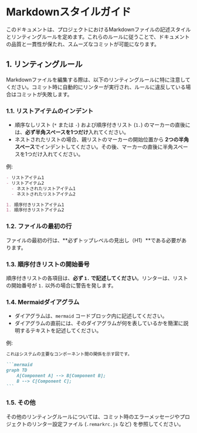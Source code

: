 # Markdownスタイルガイド

このドキュメントは、プロジェクトにおけるMarkdownファイルの記述スタイルとリンティングルールを定めます。これらのルールに従うことで、ドキュメントの品質と一貫性が保たれ、スムーズなコミットが可能になります。

## 1. リンティングルール

Markdownファイルを編集する際は、以下のリンティングルールに特に注意してください。コミット時に自動的にリンターが実行され、ルールに違反している場合はコミットが失敗します。

### 1.1. リストアイテムのインデント

- 順序なしリスト (`*` または
  `-`) および順序付きリスト (`1.`) のマーカーの直後には、**必ず半角スペースを1つだけ**入れてください。
- ネストされたリストの場合、親リストのマーカーの開始位置から
  **2つの半角スペース**でインデントしてください。その後、マーカーの直後に半角スペースを1つだけ入れてください。

例:

```markdown
- リストアイテム1
- リストアイテム2
  - ネストされたリストアイテム1
  - ネストされたリストアイテム2

1. 順序付きリストアイテム1
1. 順序付きリストアイテム2
```

### 1.2. ファイルの最初の行

ファイルの最初の行は、**必ずトップレベルの見出し（H1）**である必要があります。

### 1.3. 順序付きリストの開始番号

順序付きリストの各項目は、**必ず `1.`
で記述してください**。リンターは、リストの開始番号が `1.`
以外の場合に警告を発します。

### 1.4. Mermaidダイアグラム

- ダイアグラムは、`mermaid` コードブロック内に記述してください。
- ダイアグラムの直前には、そのダイアグラムが何を表しているかを簡潔に説明するテキストを記述してください。

例:

````markdown
これはシステムの主要なコンポーネント間の関係を示す図です。

```mermaid
graph TD
    A[Component A] --> B[Component B];
    B --> C[Component C];
```
````

### 1.5. その他

その他のリンティングルールについては、コミット時のエラーメッセージやプロジェクトのリンター設定ファイル (`.remarkrc.js`
など) を参照してください。
